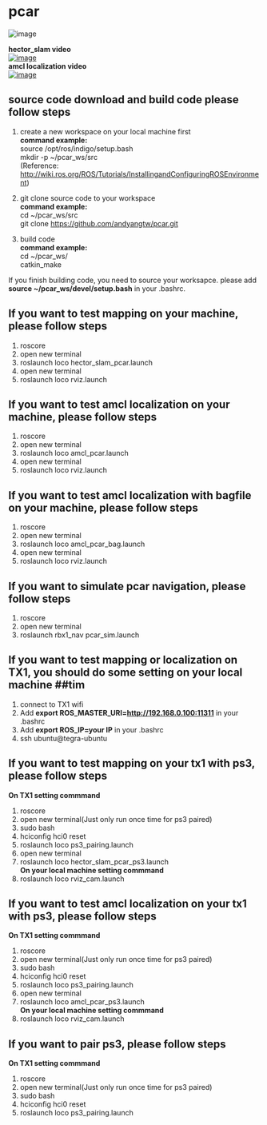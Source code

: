 # pcar

![image](https://github.com/andyangtw/pcar_ws/blob/master/pcar_image/20170612_104811.jpg)

**hector_slam video**<br/> 
[![image](http://img.youtube.com/vi/6vYtg7prtX8/0.jpg)](http://www.youtube.com/watch?v=6vYtg7prtX8)<br/>
**amcl localization video**<br/> 
[![image](http://img.youtube.com/vi/LBaiD47eCDw/0.jpg)](https://www.youtube.com/watch?v=LBaiD47eCDw)


## source code download and build code please follow steps ##
1. create a new workspace on your local machine first<br/>
**command example:**<br/>
   source /opt/ros/indigo/setup.bash<br/>
   mkdir -p ~/pcar_ws/src<br/>
(Reference: http://wiki.ros.org/ROS/Tutorials/InstallingandConfiguringROSEnvironment)

2. git clone source code to your workspace<br/>
**command example:**<br/>
   cd ~/pcar_ws/src<br/>
   git clone https://github.com/andyangtw/pcar.git

3. build code<br/>
**command example:**<br/>
   cd ~/pcar_ws/<br/>
   catkin_make

If you finish building code, you need to source your worksapce.
please add **source ~/pcar_ws/devel/setup.bash** in your .bashrc.

## If you want to test mapping on your machine, please follow steps ##
1. roscore
2. open new terminal
3. roslaunch loco hector_slam_pcar.launch
4. open new terminal
5. roslaunch loco rviz.launch


## If you want to test amcl localization on your machine, please follow steps ##
1. roscore
2. open new terminal
3. roslaunch loco amcl_pcar.launch
4. open new terminal
5. roslaunch loco rviz.launch


## If you want to test amcl localization with bagfile on your machine, please follow steps ##
1. roscore
2. open new terminal
3. roslaunch loco amcl_pcar_bag.launch
4. open new terminal
5. roslaunch loco rviz.launch

## If you want to simulate pcar navigation, please follow steps ##
1. roscore
2. open new terminal
3. roslaunch rbx1_nav pcar_sim.launch



## If you want to test mapping or localization on TX1, you should do some setting on your local machine ##tim
1. connect to TX1 wifi
2. Add **export ROS_MASTER_URI=http://192.168.0.100:11311** in your .bashrc 
3. Add **export ROS_IP=your IP** in your .bashrc 
4. ssh ubuntu@tegra-ubuntu

## If you want to test mapping on your tx1 with ps3, please follow steps ##
**On TX1 setting commmand**
1. roscore
2. open new terminal(Just only run once time for ps3 paired)
3. sudo bash
4. hciconfig hci0 reset
5. roslaunch loco ps3_pairing.launch
6. open new terminal
7. roslaunch loco hector_slam_pcar_ps3.launch<br/>
**On your local machine setting commmand**
1. roslaunch loco rviz_cam.launch

## If you want to test amcl localization on your tx1 with ps3, please follow steps ##
**On TX1 setting commmand**
1. roscore
2. open new terminal(Just only run once time for ps3 paired)
3. sudo bash
4. hciconfig hci0 reset
5. roslaunch loco ps3_pairing.launch
6. open new terminal
7. roslaunch loco amcl_pcar_ps3.launch<br/>
**On your local machine setting commmand**
1. roslaunch loco rviz_cam.launch

## If you want to pair ps3, please follow steps ##
**On TX1 setting commmand**
1. roscore
2. open new terminal(Just only run once time for ps3 paired)
3. sudo bash
4. hciconfig hci0 reset
5. roslaunch loco ps3_pairing.launch


